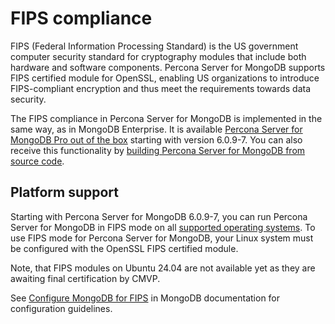 # FIPS compliance

FIPS (Federal Information Processing Standard) is the US government computer security standard for cryptography modules that include both hardware and software components. Percona Server for MongoDB supports FIPS certified module for OpenSSL, enabling US organizations to introduce FIPS-compliant encryption and thus meet the requirements towards data security.  

The FIPS compliance in Percona Server for MongoDB is implemented in the same way, as in MongoDB Enterprise. It is available [Percona Server for MongoDB Pro out of the box](psmdb-pro.md) starting with version 6.0.9-7. You can also receive this functionality by [building Percona Server for MongoDB from source code](install/source.md).

## Platform support

Starting with Percona Server for MongoDB 6.0.9-7, you can run Percona Server for MongoDB in FIPS mode on all [supported operating systems](https://www.percona.com/services/policies/percona-software-support-lifecycle#mongodb). To use FIPS mode for Percona Server for MongoDB, your Linux system must be configured with the OpenSSL FIPS certified module.

Note, that FIPS modules on Ubuntu 24.04 are not available yet as they are awaiting final certification by CMVP.

See [Configure MongoDB for FIPS](https://www.mongodb.com/docs/v6.0/tutorial/configure-fips/) in MongoDB documentation for configuration guidelines. 
